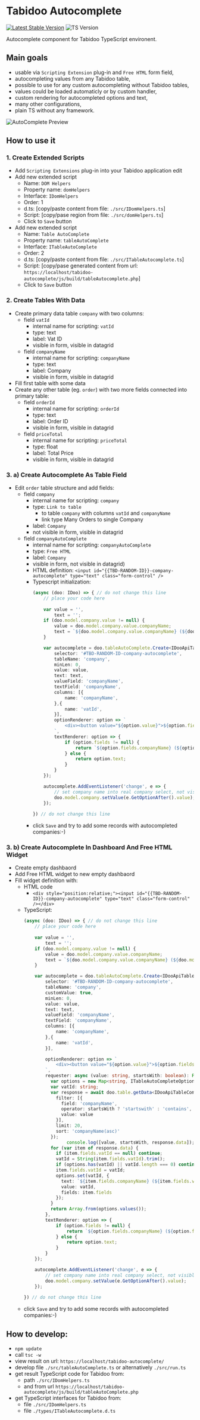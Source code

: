 # Tabidoo Autocomplete

[![Latest Stable Version](https://img.shields.io/badge/Stable-v0.1.1-brightgreen.svg?style=plastic)](https://github.com/tomFlidr/tabidoo-autocomplete/releases)
![TS Version](https://img.shields.io/badge/TS->=5.0.4-brightgreen.svg?style=plastic)


Autocomplete component for Tabidoo TypeScript environent.

## Main goals
- usable via `Scripting Extension` plug-in and `Free HTML` form field,
- autocompleting values from any Tabidoo table,
- possible to use for any custom autocompleting without Tabidoo tables,
- values could be loaded automaticly or by custom handler,
- custom rendering for autocompleted options and text,
- many other configurations,
- plain TS without any framework.

![AutoComplete Preview](https://github.com/tomFlidr/tabidoo-autocomplete/blob/main/gfx/preview.png?raw=true)

## How to use it

### 1. Create Extended Scripts
- Add `Scripting Extensions` plug-in into your Tabidoo application edit
- Add new extended script
  - Name: `DOM Helpers`
  - Property name: `domHelpers`
  - Interface: `IDomHelpers`
  - Order: 1
  - d.ts: [copy/paste content from file: `./src/IDomHelpers.ts`]
  - Script: [copy/pase region from file: `./src/domHelpers.ts`]
  - Click to `Save` button
- Add new extended script
  - Name: `Table AutoComplete`
  - Property name: `tableAutoComplete`
  - Interface: `ITableAutoComplete`
  - Order: 2
  - d.ts: [copy/paste content from file: `./src/ITableAutocomplete.ts`]
  - Script: [copy/pase generated content from url: `https://localhost/tabidoo-autocomplete/js/build/tableAutocomplete.php`]
  - Click to `Save` button

### 2. Create Tables With Data
- Create primary data table `company` with two columns:
  - field `vatId`
    - internal name for scripting: `vatId`
    - type: text
    - label: Vat ID
    - visible in form, visible in datagrid
  - field `companyName`
    - internal name for scripting: `companyName`
    - type: text
    - label: Company
    - visible in form, visible in datagrid
- Fill first table with some data
- Create any other table (eg. `order`) with two more fields connected into primary table:
  - field `orderId`
    - internal name for scripting: `orderId`
    - type: text
    - label: Order ID
    - visible in form, visible in datagrid
  - field `priceTotal`
    - internal name for scripting: `priceTotal`
    - type: float
    - label: Total Price
    - visible in form, visible in datagrid

### 3. a) Create Autocomplete As Table Field
- Edit `order` table structure and add fields:
  - field `company`
    - internal name for scripting: `company`
    - type: `Link to table`
      - to table `company` with columns `vatId` and `companyName`
      - link type Many Orders to single Company
    - label: `Company`
    - not visible in form, visible in datagrid
  - field `companyAutoComplete`
    - internal name for scripting: `companyAutoComplete`
    - type: `Free HTML`
    - label: `Company`
    - visible in form, not visible in datagrid)
    - HTML definition: `<input id="{{TBD-RANDOM-ID}}-company-autocomplete" type="text" class="form-control" />`
    - Typescript initialization:
      ```ts
      (async (doo: IDoo) => { // do not change this line
          // place your code here
          
          var value = '', 
              text = '';
          if (doo.model.company.value != null) {
              value = doo.model.company.value.companyName;
              text = `${doo.model.company.value.companyName} (${doo.model.company.value.vatId})`;
          }

          var autocomplete = doo.tableAutoComplete.Create<IDooApiTableCompany>({
              selector: '#TBD-RANDOM-ID-company-autocomplete',
              tableName: 'company',
              minLen: 0,
              value: value,
              text: text,
              valueField: 'companyName',
              textField: 'companyName',
              columns: [{
                  name: 'companyName',
              },{
                  name: 'vatId',
              }],
              optionRenderer: option => `
                  <div><button value="${option.value}">${option.fields.companyName} (${option.fields.vatId})</button></div>
              `,
              textRenderer: option => {
                  if (option.fields != null) {
                      return `${option.fields.companyName} (${option.fields.vatId})`;
                  } else {
                      return option.text;
                  }
              }
          });

          autocomplete.AddEventListener('change', e => {
              // set company name into real company select, not visible in form
              doo.model.company.setValue(e.GetOptionAfter().value);
          });
          
      }) // do not change this line
      ```
    - click `Save` and try to add some records with autocompleted companies:-)

### 3. b) Create Autocomplete In Dashboard And Free HTML Widget
- Create empty dashbaord
- Add Free HTML widget to new empty dashbaord
- Fill widget definition with:
  - HTML code
    - `<div style="position:relative;"><input id="{{TBD-RANDOM-ID}}-company-autocomplete" type="text" class="form-control" /></div>`
  - TypeScript:
    ```ts
    (async (doo: IDoo) => { // do not change this line
        // place your code here
        
        var value = '', 
            text = '';
        if (doo.model.company.value != null) {
            value = doo.model.company.value.companyName;
            text = `${doo.model.company.value.companyName} (${doo.model.company.value.vatId})`;
        }

        var autocomplete = doo.tableAutoComplete.Create<IDooApiTableCompany>({
            selector: '#TBD-RANDOM-ID-company-autocomplete',
            tableName: 'company',
            customValue: true,
            minLen: 0,
            value: value,
            text: text,
            valueField: 'companyName',
            textField: 'companyName',
            columns: [{
                name: 'companyName',
            },{
                name: 'vatId',
            }],

            optionRenderer: option => `
                <div><button value="${option.value}">${option.fields.companyName} (${option.fields.vatId})</button></div>
            `,
            requester: async (value: string, startsWith: boolean): Promise<ITableAutoCompleteOption<IDooApiTableCompany>[]> => {
              var options = new Map<string, ITableAutoCompleteOption<IDooApiTableCompany>>();
              var vatId: string;
              var response = await doo.table.getData<IDooApiTableCompany>('Company', <IDooGetDataOptionCompany>{
                filter: [{
                  field: 'companyName',
                  operator: startsWith ? 'startswith' : 'contains',
                  value: value
                }],
                limit: 20,
                sort: 'companyName(asc)'
              });
                    console.log([value, startsWith, response.data]);
              for (var item of response.data) {
                if (item.fields.vatId == null) continue;
                vatId = String(item.fields.vatId).trim();
                if (options.has(vatId) || vatId.length === 0) continue;
                item.fields.vatId = vatId;
                options.set(vatId, {
                  text: `${item.fields.companyName} (${item.fields.vatId})`,
                  value: vatId,
                  fields: item.fields
                });
              }
              return Array.from(options.values());
            },
            textRenderer: option => {
                if (option.fields != null) {
                    return `${option.fields.companyName} (${option.fields.vatId})`;
                } else {
                    return option.text;
                }
            }
        });

        autocomplete.AddEventListener('change', e => {
            // set company name into real company select, not visible in form
            doo.model.company.setValue(e.GetOptionAfter().value);
        });
        
    }) // do not change this line
    ```
  - click `Save` and try to add some records with autocompleted companies:-)

## How to develop:
- `npm update`
- call `tsc -w`
- view result on url: `https://localhost/tabidoo-autocomplete/`
- develop file `./src/tableAutoComplete.ts` or alternatively `./src/run.ts`
- get result TypeScript code for Tabidoo from:
  - path `./src/IDomHelpers.ts`
  - and from url `https://localhost/tabidoo-autocomplete/js/build/tableAutoComplete.php`
- get TypeScript interfaces for Tabidoo from:
  - file `./src/IDomHelpers.ts`
  - file `./types/ITableAutocomplete.d.ts`
